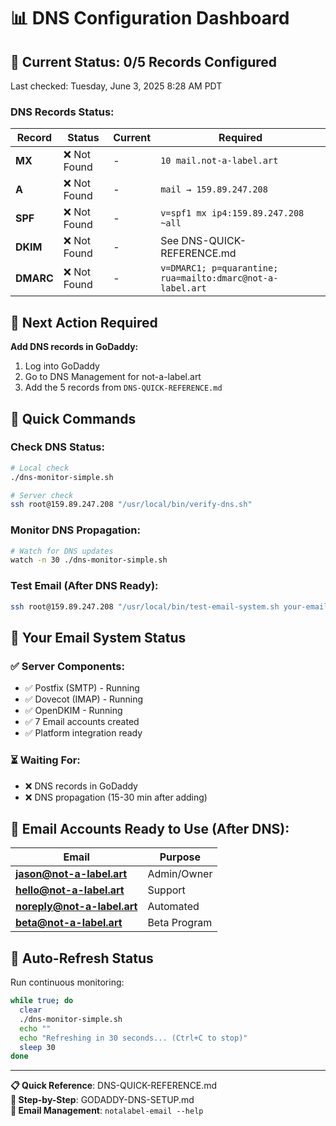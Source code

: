 # 📊 DNS Configuration Dashboard

## 🔴 Current Status: 0/5 Records Configured

Last checked: Tuesday, June 3, 2025 8:28 AM PDT

### DNS Records Status:
| Record | Status | Current | Required |
|--------|--------|---------|----------|
| **MX** | ❌ Not Found | - | `10 mail.not-a-label.art` |
| **A** | ❌ Not Found | - | `mail → 159.89.247.208` |
| **SPF** | ❌ Not Found | - | `v=spf1 mx ip4:159.89.247.208 ~all` |
| **DKIM** | ❌ Not Found | - | See DNS-QUICK-REFERENCE.md |
| **DMARC** | ❌ Not Found | - | `v=DMARC1; p=quarantine; rua=mailto:dmarc@not-a-label.art` |

## 🎯 Next Action Required

**Add DNS records in GoDaddy:**
1. Log into GoDaddy
2. Go to DNS Management for not-a-label.art
3. Add the 5 records from `DNS-QUICK-REFERENCE.md`

## 🚀 Quick Commands

### Check DNS Status:
```bash
# Local check
./dns-monitor-simple.sh

# Server check
ssh root@159.89.247.208 "/usr/local/bin/verify-dns.sh"
```

### Monitor DNS Propagation:
```bash
# Watch for DNS updates
watch -n 30 ./dns-monitor-simple.sh
```

### Test Email (After DNS Ready):
```bash
ssh root@159.89.247.208 "/usr/local/bin/test-email-system.sh your-email@gmail.com"
```

## 📧 Your Email System Status

### ✅ Server Components:
- ✅ Postfix (SMTP) - Running
- ✅ Dovecot (IMAP) - Running  
- ✅ OpenDKIM - Running
- ✅ 7 Email accounts created
- ✅ Platform integration ready

### ⏳ Waiting For:
- ❌ DNS records in GoDaddy
- ❌ DNS propagation (15-30 min after adding)

## 📱 Email Accounts Ready to Use (After DNS):

| Email | Purpose |
|-------|---------|
| **jason@not-a-label.art** | Admin/Owner |
| **hello@not-a-label.art** | Support |
| **noreply@not-a-label.art** | Automated |
| **beta@not-a-label.art** | Beta Program |

## 🔄 Auto-Refresh Status

Run continuous monitoring:
```bash
while true; do 
  clear
  ./dns-monitor-simple.sh
  echo ""
  echo "Refreshing in 30 seconds... (Ctrl+C to stop)"
  sleep 30
done
```

---

**📋 Quick Reference**: DNS-QUICK-REFERENCE.md  
**📖 Step-by-Step**: GODADDY-DNS-SETUP.md  
**🔧 Email Management**: `notalabel-email --help`